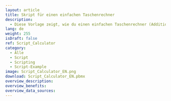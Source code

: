```yaml
---
layout: article
title: Skript für einen einfachen Taschenrechner
description: 
  - Diese Vorlage zeigt, wie du einen einfachen Taschenrechner (Addition und Subtraktion) erstellst und verwenden kannst.
lang: de
weight: 255
isDraft: false
ref: Script_Calculator
category:
  - Alle
  - Script
  - Scripting
  - Script-Example
image: Script_Calculator_EN.png
download: Script_Calculator_EN.pbmx
overview_description:
overview_benefits:
overview_data_sources:
---
```

